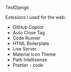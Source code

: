 TestDjango


Extesions I used for the web:

- GitHub Copilot
- Auto Close Tag
- Code Runner
- HTML Boilerplate
- Live Server
- Material Icon Theme
- Path Intellisense
- Prettier - code